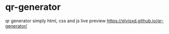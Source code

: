 # qr-generator
qr generator simply html, css and js    live preview https://elvisxd.github.io/qr-generator/
